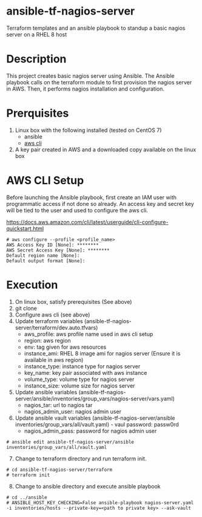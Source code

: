# ansible-tf-nagios-server
Terraform templates and an ansible playbook to standup a basic nagios server on a RHEL 8 host

# Description

This project creates basic nagios server using Ansible. The Ansible playbook calls on the terraform module to first provision the nagios server in AWS. Then, it performs nagios installation and configuration.

# Prerquisites

1. Linux box with the following installed (tested on CentOS 7)
   - ansible
   - [aws cli](https://docs.aws.amazon.com/cli/latest/userguide/install-cliv2-linux.html)
2. A key pair created in AWS and a downloaded copy available on the linux box

# AWS CLI Setup

Before launching the Ansible playbook, first create an IAM user with programmatic access if not done so already. An access key and secret key will be tied to the user and used to configure the aws cli.

https://docs.aws.amazon.com/cli/latest/userguide/cli-configure-quickstart.html

```
# aws configure --profile <profile_name>
AWS Access Key ID [None]: ********
AWS Secret Access Key [None]: ********
Default region name [None]:
Default output format [None]:
```

# Execution

1. On linux box, satisfy prerequisites (See above)
2. git clone
3. Configure aws cli (see above)
4. Update terraform variables (ansible-tf-nagios-server/terraform/dev.auto.tfvars)
     - aws_profile: aws profile name used in aws cli setup
     - region: aws region
     - env: tag given for aws resources
     - instance_ami: RHEL 8 image ami for nagios server (Ensure it is available in aws region)
     - instance_type: instance type for nagios server
     - key_name: key pair associated with aws instance
     - volume_type: volume type for nagios server
     - instance_size: volume size for nagios server
5. Update ansible variables (ansible-tf-nagios-server/ansible/inventories/group_vars/nagios-server/vars.yaml)
     - nagios_tar: url to nagios tar
     - nagios_admin_user: nagios admin user
6. Update ansible vault variables (ansible-tf-nagios-server/ansible inventories/group_vars/all/vault.yaml) - vaul password: passw0rd
     - nagios_admin_pass: password for nagios admin user
```
# ansible edit ansible-tf-nagios-server/ansible inventories/group_vars/all/vault.yaml
```
7. Change to terraform directory and run terraform init.
```
# cd ansible-tf-nagios-server/terraform
# terraform init
```
8. Change to ansible directory and execute ansible playbook
```
# cd ../ansible
# ANSIBLE_HOST_KEY_CHECKING=False ansible-playbook nagios-server.yaml -i inventories/hosts --private-key=<path to private key> --ask-vault
```